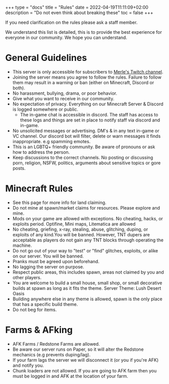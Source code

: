 +++
type = "docs"
title = "Rules"
date = 2022-04-19T11:11:09+02:00
description = "Do not even think about breaking these"
toc = false
+++

If you need clarification on the rules please ask a staff member.

<!--more-->

We understand this list is detailed, this is to provide the best experience for everyone in our community. We hope you can understand.

# General Guidelines

- This server is only accessible for subscribers to [Merle's Twitch channel](https://www.twitch.tv/merle_oneal).
- Joining the server means you agree to follow the rules. Failure to follow them may result in a warning or ban (either on Minecraft, Discord or both).
- No harassment, bullying, drama, or poor behavior.
- Give what you want to receive in our community.
- No expectation of privacy. Everything on our Minecraft Server & Discord is logged somewhere or public. 
  - The in-game chat is accessible in discord. The staff has access to these logs and things are set in place to notify staff via discord and in-game.
- No unsolicited messages or advertising. DM's & in any text in-game or VC channel. Our discord bot will filter, delete or warn messages it finds inappropriate. e.g spamming emotes.
- This is an LGBTQ+ friendly community. Be aware of pronouns or ask how to address the person.
- Keep discussions to the correct channels. No posting or discussing porn, religion, NSFW, politics, arguments about sensitive topics or gore posts.

# Minecraft Rules

- See this page for more info for land claiming.
- Do not mine at spawn/market claims for resources. Please explore and mine.
- Mods on your game are allowed with exceptions. No cheating, hacks, or exploits period. Optifine, Mini maps, Litematica are allowed
- No cheating, griefing, x-ray, stealing, abuse, glitching, duping, or exploits of any kind.You will be banned. However, TNT dupers are acceptable as players do not gain any TNT blocks through operating the machine.
- Do not go out of your way to "test" or "find" glitches, exploits, or alike on our server. You will be banned.
- Pranks must be agreed upon beforehand.
- No lagging the server on purpose.
- Respect public areas, this includes spawn, areas not claimed by you and other players.
- You are welcome to build a small house, small shop, or small decorative builds at spawn as long as it fits the theme. Server Theme: Lush Desert Oasis
- Building anywhere else in any theme is allowed, spawn is the only place that has a specific build theme.
- Do not beg for items.

# Farms & AFking

- AFK Farms / Redstone Farms are allowed.
- Be aware our server runs on Paper, so it will alter the Redstone mechanics (e.g prevents duping/lag).
- If your farm lags the server we will disconnect it (or you if you're AFK) and notify you.
- Chunk loaders are not allowed. If you are going to AFK farm then you must be logged in and AFK at the location of your farm.
